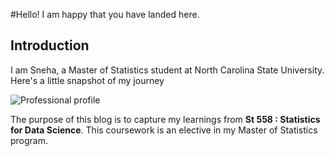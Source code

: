 #Hello! I am happy that you have landed here. 

## Introduction

I am Sneha, a Master of Statistics student at North Carolina State University. Here's a little snapshot of my journey 

![Professional profile](https://user-images.githubusercontent.com/29751013/187822298-26f6073f-fe54-4e30-8d3c-e676aa3d1b3c.png)

The purpose of this blog is to capture my learnings from **St 558 : Statistics for Data Science**. This coursework is an elective in my Master of Statistics program.
